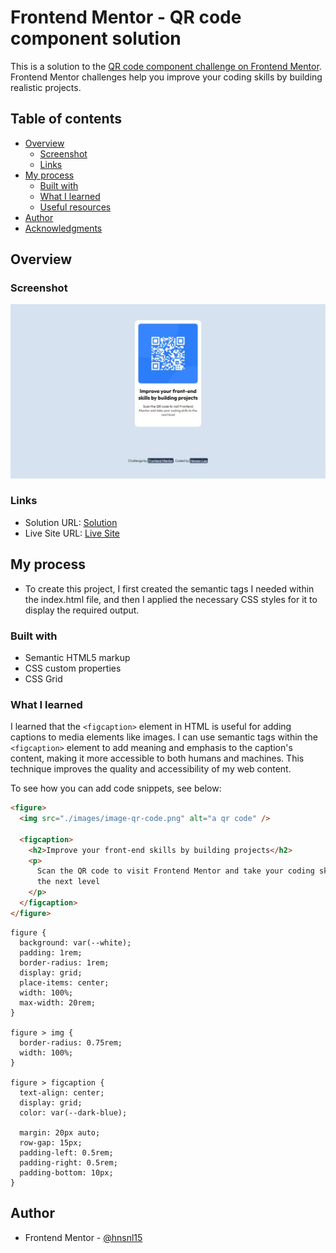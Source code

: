 # Frontend Mentor - QR code component solution

This is a solution to the [QR code component challenge on Frontend Mentor](https://www.frontendmentor.io/challenges/qr-code-component-iux_sIO_H). Frontend Mentor challenges help you improve your coding skills by building realistic projects.

## Table of contents

- [Overview](#overview)
  - [Screenshot](#screenshot)
  - [Links](#links)
- [My process](#my-process)
  - [Built with](#built-with)
  - [What I learned](#what-i-learned)
  - [Useful resources](#useful-resources)
- [Author](#author)
- [Acknowledgments](#acknowledgments)

## Overview

### Screenshot

![Solution](./screenshot.jpeg)

### Links

- Solution URL: [Solution](https://github.com/hnsnl15/qr-code-component-main-solution)
- Live Site URL: [Live Site](https://hnsnl15.github.io/qr-code-component-main-solution)

## My process

- To create this project, I first created the semantic tags I needed within the index.html file, and then I applied the necessary CSS styles for it to display the required output.

### Built with

- Semantic HTML5 markup
- CSS custom properties
- CSS Grid

### What I learned

I learned that the `<figcaption>` element in HTML is useful for adding captions to media elements like images. I can use semantic tags within the `<figcaption>` element to add meaning and emphasis to the caption's content, making it more accessible to both humans and machines. This technique improves the quality and accessibility of my web content.

To see how you can add code snippets, see below:

```html
<figure>
  <img src="./images/image-qr-code.png" alt="a qr code" />

  <figcaption>
    <h2>Improve your front-end skills by building projects</h2>
    <p>
      Scan the QR code to visit Frontend Mentor and take your coding skills to
      the next level
    </p>
  </figcaption>
</figure>
```

```
figure {
  background: var(--white);
  padding: 1rem;
  border-radius: 1rem;
  display: grid;
  place-items: center;
  width: 100%;
  max-width: 20rem;
}

figure > img {
  border-radius: 0.75rem;
  width: 100%;
}

figure > figcaption {
  text-align: center;
  display: grid;
  color: var(--dark-blue);

  margin: 20px auto;
  row-gap: 15px;
  padding-left: 0.5rem;
  padding-right: 0.5rem;
  padding-bottom: 10px;
}
```

## Author

- Frontend Mentor - [@hnsnl15](https://www.frontendmentor.io/profile/hnsnl15)
